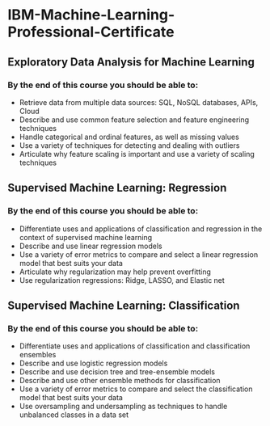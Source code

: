 # IBM-Machine-Learning-Professional-Certificate

## Exploratory Data Analysis for Machine Learning

### By the end of this course you should be able to:
- Retrieve data from multiple data sources: SQL, NoSQL databases, APIs, Cloud 
- Describe and use common feature selection and feature engineering techniques
- Handle categorical and ordinal features, as well as missing values
- Use a variety of techniques for detecting and dealing with outliers
- Articulate why feature scaling is important and use a variety of scaling techniques

## Supervised Machine Learning: Regression

### By the end of this course you should be able to:
- Differentiate uses and applications of classification and regression in the context of supervised machine learning 
- Describe and use linear regression models
- Use a variety of error metrics to compare and select a linear regression model that best suits your data
- Articulate why regularization may help prevent overfitting
- Use regularization regressions: Ridge, LASSO, and Elastic net

## Supervised Machine Learning: Classification

### By the end of this course you should be able to:
- Differentiate uses and applications of classification and classification ensembles
- Describe and use logistic regression models
- Describe and use decision tree and tree-ensemble models
- Describe and use other ensemble methods for classification
- Use a variety of error metrics to compare and select the classification model that best suits your data
- Use oversampling and undersampling as techniques to handle unbalanced classes in a data set
